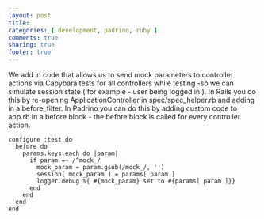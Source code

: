```yaml
---
layout: post
title: 
categories: [ development, padrino, ruby ]
comments: true
sharing: true
footer: true
---
```

We add in code that allows us to send mock parameters to controller actions via Capybara tests for all controllers while testing -so we can simulate session state ( for example - user being logged in ). In Rails you do this by re-opening ApplicationController in spec/spec_helper.rb and adding in a before_filter. In Padrino you can do this by adding custom code to app.rb in a before block - the before block is called for every controller action.

```
configure :test do
  before do
    params.keys.each do |param|
      if param =~ /^mock_/
        mock_param = param.gsub(/mock_/, '') 
        session[ mock_param ] = params[ param ]
        logger.debug %{ #{mock_param} set to #{params[ param ]}} 
      end 
    end 
  end 
end
```

